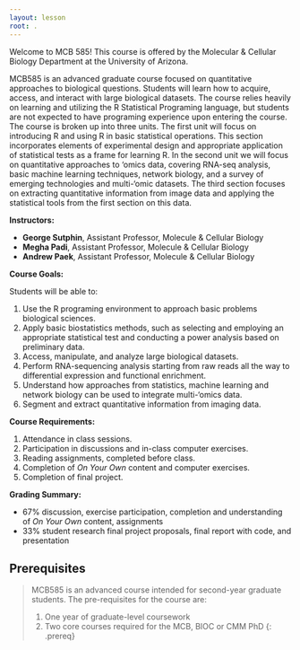 ```yaml
---
layout: lesson
root: .
---
```


Welcome to MCB 585! This course is offered by the Molecular & Cellular Biology Department at the University of Arizona. 

MCB585 is an advanced graduate course focused on quantitative approaches to biological questions. Students will learn how to acquire, access, and interact with large biological datasets. The course relies heavily on learning and utilizing the R Statistical Programing language, but students are not expected to have programing experience upon entering the course. The course is broken up into three units. The first unit will focus on introducing R and using R in basic statistical operations. This section incorporates elements of experimental design and appropriate application of statistical tests as a frame for learning R. In the second unit we will focus on quantitative approaches to ‘omics data, covering RNA-seq analysis, basic machine learning techniques, network biology, and a survey of emerging technologies and multi-‘omic datasets. The third section focuses on extracting quantitative information from image data and applying the statistical tools from the first section on this data.

**Instructors:**

*   **George Sutphin**, Assistant Professor, Molecule & Cellular Biology
*   **Megha Padi**, Assistant Professor, Molecule & Cellular Biology
*   **Andrew Paek**, Assistant Professor, Molecule & Cellular Biology

**Course Goals:**

Students will be able to:
1.	Use the R programing environment to approach basic problems biological sciences.
2.	Apply basic biostatistics methods, such as selecting and employing an appropriate statistical test and conducting a power analysis based on preliminary data.
3.	Access, manipulate, and analyze large biological datasets.
4.	Perform RNA-sequencing analysis starting from raw reads all the way to differential expression and functional enrichment.
5.	Understand how approaches from statistics, machine learning and network biology can be used to integrate multi-‘omics data.
6.	Segment and extract quantitative information from imaging data.

**Course Requirements:**
1.  Attendance in class sessions.
2.  Participation in discussions and in-class computer exercises.
3.  Reading assignments, completed before class.
4.  Completion of *On Your Own* content and computer exercises.
5.  Completion of final project.

**Grading Summary:**
* 67% discussion, exercise participation, completion and understanding of *On Your Own* content, assignments
* 33% student research final project proposals, final report with code, and presentation

## Prerequisites
>
> MCB585 is an advanced course intended for second-year graduate students.  The pre-requisites for the course are:
> 1.  One year of graduate-level coursework
> 2.  Two core courses required for the MCB, BIOC or CMM PhD
{: .prereq}

&nbsp;
